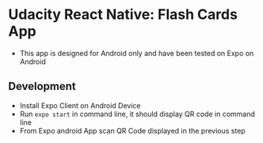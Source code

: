 # Udacity React Native: Flash Cards App

* This app is designed for Android only and have been tested on Expo on Android


## Development
* Install Expo Client on Android Device
* Run `expo start` in command line, it should display QR code in command line
* From Expo android App scan QR Code displayed in the previous step